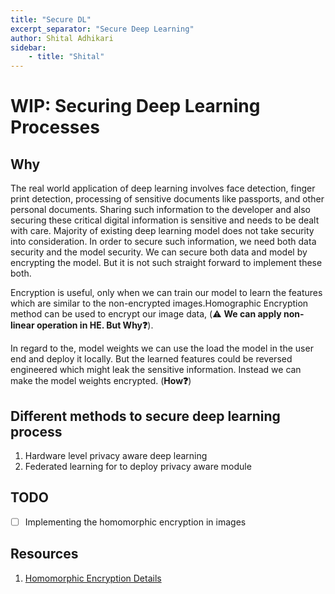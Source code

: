 ```yaml
---
title: "Secure DL"
excerpt_separator: "Secure Deep Learning"
author: Shital Adhikari
sidebar:
    - title: "Shital"
---
```

# WIP: Securing Deep Learning Processes
## Why

The real world application of deep learning involves face detection, finger print detection, processing of sensitive documents like passports, and other personal documents. Sharing such information to the developer and also securing these critical digital information is sensitive and needs to be dealt with care. Majority of existing deep learning model does not take security into consideration. In order to secure such information, we need both data security and the model security. We can secure both data and model by encrypting the model. But it is not such straight forward to implement these both. 

Encryption is useful, only when we can train our model to learn the features which are similar to the non-encrypted images.Homographic Encryption method can be used to encrypt our image data, (:warning: **We can apply non-linear operation in HE. But Why:question:**).


In regard to the, model weights we can use the load the model in the user end and deploy it locally. But the learned features could be reversed engineered which might leak the sensitive information. Instead we can make the model weights encrypted. (**How:question:**)

## Different methods to secure deep learning process
1. Hardware level privacy aware deep learning
2. Federated learning for to deploy privacy aware module



## TODO
- [ ] Implementing the homomorphic encryption in images

## Resources
1. [Homomorphic Encryption Details](https://blog.openmined.org/build-an-homomorphic-encryption-scheme-from-scratch-with-python/#buildanhomomorphicencryptionscheme)


